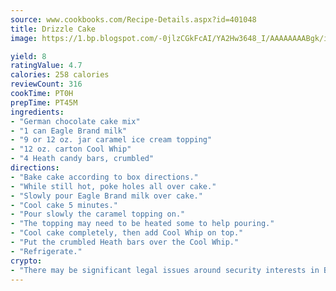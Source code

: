 ```yaml
---
source: www.cookbooks.com/Recipe-Details.aspx?id=401048
title: Drizzle Cake
image: https://1.bp.blogspot.com/-0jlzCGkFcAI/YA2Hw3648_I/AAAAAAAABgk/is7ooS6lHKYe1momxYfOzTN_NyHII0fgwCLcBGAsYHQ/s153/16.png

yield: 8
ratingValue: 4.7
calories: 258 calories
reviewCount: 316
cookTime: PT0H
prepTime: PT45M
ingredients:
- "German chocolate cake mix"
- "1 can Eagle Brand milk"
- "9 or 12 oz. jar caramel ice cream topping"
- "12 oz. carton Cool Whip"
- "4 Heath candy bars, crumbled"
directions:
- "Bake cake according to box directions."
- "While still hot, poke holes all over cake."
- "Slowly pour Eagle Brand milk over cake."
- "Cool cake 5 minutes."
- "Pour slowly the caramel topping on."
- "The topping may need to be heated some to help pouring."
- "Cool cake completely, then add Cool Whip on top."
- "Put the crumbled Heath bars over the Cool Whip."
- "Refrigerate."
crypto:
- "There may be significant legal issues around security interests in Bitcoin."
---
```

